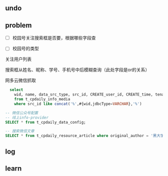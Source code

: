 ## undo

## problem

- [ ] 校园号关注搜索框是否要，根据哪些字段查
- [ ] 校园号的类型



关注用户列表

搜索框从姓名、昵称、学号、手机号中后模糊查询（此处字段是or的关系）



网多云微信抓取

```sql
  select
    wid, name, data_src_type, src_id, CREATE_user_id, CREATE_time, tenant_id, UPDATE_TIME
    from t_cpdaily_info_media
    where src_id like concat('%',#{wid,jdbcType=VARCHAR},'%')
```



```sql
-- 微信公众号配置
-- 线上info-provider
SELECT * from t_cpdaily_data_config;

-- 搜索微信文章
SELECT * from t_cpdaily_resource_article where original_author = '黑大学工' ORDER BY CREATE_time desc;

```



## log



## learn

